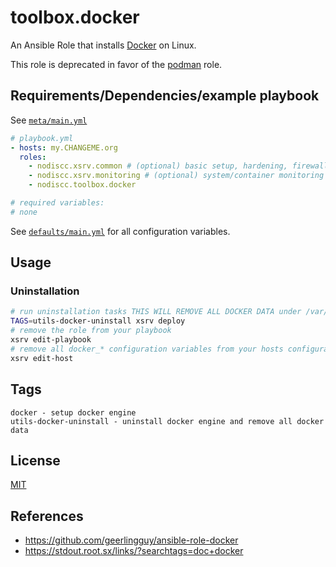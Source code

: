# toolbox.docker

An Ansible Role that installs [Docker](https://www.docker.com) on Linux.

This role is deprecated in favor of the [podman](https://gitlab.com/nodiscc/xsrv/-/tree/master/roles/podman) role.

## Requirements/Dependencies/example playbook

See [`meta/main.yml`](meta/main.yml)

```yaml
# playbook.yml
- hosts: my.CHANGEME.org
  roles:
    - nodiscc.xsrv.common # (optional) basic setup, hardening, firewall
    - nodiscc.xsrv.monitoring # (optional) system/container monitoring and health checks
    - nodiscc.toolbox.docker

# required variables:
# none
```

See [`defaults/main.yml`](defaults/main.yml) for all configuration variables.


## Usage

### Uninstallation

```bash
# run uninstallation tasks THIS WILL REMOVE ALL DOCKER DATA under /var/lib/docker
TAGS=utils-docker-uninstall xsrv deploy
# remove the role from your playbook
xsrv edit-playbook
# remove all docker_* configuration variables from your hosts configuration
xsrv edit-host
```

## Tags

<!--BEGIN TAGS LIST-->
```
docker - setup docker engine
utils-docker-uninstall - uninstall docker engine and remove all docker data
```
<!--END TAGS LIST-->


## License

[MIT](https://opensource.org/licenses/MIT)


## References

- https://github.com/geerlingguy/ansible-role-docker
- https://stdout.root.sx/links/?searchtags=doc+docker
